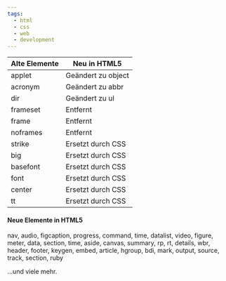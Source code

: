 ```yaml
---
tags:
  - html
  - css
  - web
  - development
---
```

|Alte Elemente|Neu in HTML5|
|-|-|
|applet|Geändert zu object|
|acronym|Geändert zu abbr|
|dir|Geändert zu ul|
|frameset|Entfernt|
|frame|Entfernt|
|noframes|Entfernt|
|strike|Ersetzt durch CSS|
|big|Ersetzt durch CSS|
|basefont|Ersetzt durch CSS|
|font|Ersetzt durch CSS|
|center|Ersetzt durch CSS|
|tt|Ersetzt durch CSS|
#### Neue Elemente in HTML5
nav, audio, figcaption, progress, command, time, datalist, video, figure, meter, data, section, time, aside, canvas, summary, rp, rt, details, wbr, header, footer, keygen, embed, article, hgroup, bdi, mark, output, source, track, section, ruby

...und viele mehr.